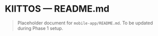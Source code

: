 # KIITTOS — README.md
> Placeholder document for `mobile-app/README.md`.
> To be updated during Phase 1 setup.
